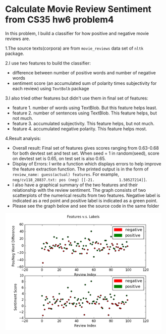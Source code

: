 # Calculate Movie Review Sentiment from CS35 hw6 problem4

In this problem, I build a classifier for how positive and negative movie reviews are. 

1.The source texts(corpora) are from `movie_reviews` data set of `nltk` package. 

2.I use two features to build the classifier:
* difference between number of positive words and number of negative words
* sentiment score (an accumulated sum of polarity times subjectivity for each review) using `TextBolb` package

3.I also tried other features but didn't use them in final set of features:
* feature 1. number of words using TextBlob. But this feature helps least.
* feature 2. number of sentences using TextBlob. This feature helps, but not much.
* feature 3. accumulated subjectivity. This feature helps, but not much.
* feature 4. accumulated negative polarity. This feature helps most. 

4.Result analysis:
* Overall result: Final set of features gives scores ranging from 0.63-0.68 for both devtest set and test set. When seed = 1 in random(seed), score on devtest set is 0.65, on test set is also 0.65.
* Display of Errors: I write a function which displays errors to help improve the feature extraction function. The printed output is in the form of `review_name: guess(actual) features`. For example, `neg/cv118_28837.txt: pos (neg) [[-21.           1.50527214]]`.
* I also have a graphical summary of the two features and their relationship with the review sentiment. The graph consists of two scatterplots of the numerical results from two features. Negative label is indicated as a red point and positive label is indicated as a green point. 
* Please see the graph below and see the source code in the same folder

![](p4EC.png)


